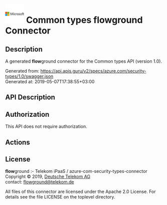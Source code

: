 # ![LOGO](logo.png) Common types **flow**ground Connector

## Description

A generated **flow**ground connector for the Common types API (version 1.0).

Generated from: https://api.apis.guru/v2/specs/azure.com/security-types/1.0/swagger.json<br/>
Generated at: 2019-05-07T17:38:55+03:00

## API Description



## Authorization

This API does not require authorization.

## Actions

## License

**flow**ground :- Telekom iPaaS / azure-com-security-types-connector<br/>
Copyright © 2019, [Deutsche Telekom AG](https://www.telekom.de)<br/>
contact: flowground@telekom.de

All files of this connector are licensed under the Apache 2.0 License. For details
see the file LICENSE on the toplevel directory.
